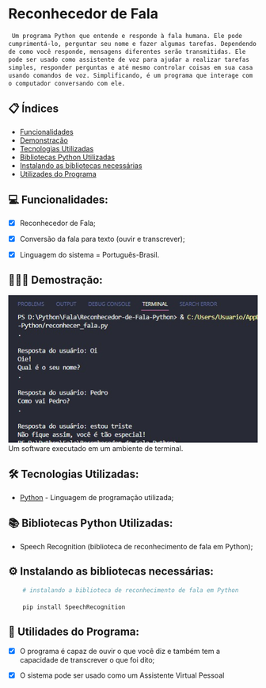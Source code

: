 # Reconhecedor de Fala
     Um programa Python que entende e responde à fala humana. Ele pode cumprimentá-lo, perguntar seu nome e fazer algumas tarefas. Dependendo de como você responde, mensagens diferentes serão transmitidas. Ele pode ser usado como assistente de voz para ajudar a realizar tarefas simples, responder perguntas e até mesmo controlar coisas em sua casa usando comandos de voz. Simplificando, é um programa que interage com o computador conversando com ele.

## 📋 Índices 
- <a href="#funcionalidades"> Funcionalidades </a>
- <a href="#demonstracao"> Demonstração </a>
- <a href="#tecnologias"> Tecnologias Utilizadas </a>
- <a href="#biblioteca"> Bibliotecas Python Utilizadas </a>
- <a href="#instalando"> Instalando as bibliotecas necessárias </a>
- <a href="#utilidades"> Utilizades do Programa </a>


## 💻 Funcionalidades:
- [x] Reconhecedor de Fala;
- [x] Conversão da fala para texto (ouvir e transcrever);
- [x] Linguagem do sistema = Português-Brasil.


## 👨🏽‍💻 Demostração:
![Demostração](./assets/Codigo_Run.jpeg)
Um software executado em um ambiente de terminal.

## 🛠 Tecnologias Utilizadas:
- [Python](https://www.python.org/) - Linguagem de programação utilizada;

## 📚 Bibliotecas Python Utilizadas:
- Speech Recognition (biblioteca de reconhecimento de fala em Python);

## ⚙️ Instalando as bibliotecas necessárias:
```bash
    # instalando a biblioteca de reconhecimento de fala em Python

    pip install SpeechRecognition
```
## 📌 Utilidades do Programa:
- [x]  O programa é capaz de ouvir o que você diz e também tem a capacidade de transcrever o que foi dito;
- [x] O sistema pode ser usado como um Assistente Virtual Pessoal

